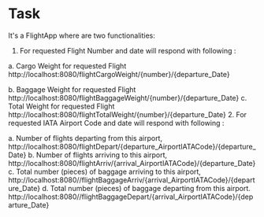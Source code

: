 # Task
It's a FlightApp where are two functionalities:
1. For requested Flight Number and date will respond with following :

  a. Cargo Weight for requested Flight
  http://localhost:8080/flightCargoWeight/{number}/{departure_Date}

  b. Baggage Weight for requested Flight
http://localhost:8080/flightBaggageWeight/{number}/{departure_Date}
  c. Total Weight for requested Flight
http://localhost:8080/flightTotalWeight/{number}/{departure_Date}
2. For requested IATA Airport Code and date will respond with following :

  a. Number of flights departing from this airport,
http://localhost:8080/flightDepart/{departure_AirportIATACode}/{departure_Date}
  b. Number of flights arriving to this airport,
http://localhost:8080/flightArriv/{arrival_AirportIATACode}/{departure_Date}
  c. Total number (pieces) of baggage arriving to this airport,
http://localhost:8080//flightBaggageArriv/{arrival_AirportIATACode}/{departure_Date}
  d. Total number (pieces) of baggage departing from this airport.
http://localhost:8080//flightBaggageDepart/{arrival_AirportIATACode}/{departure_Date}
